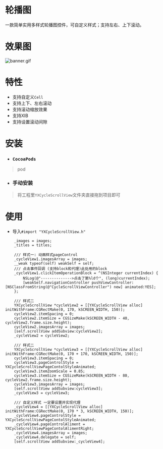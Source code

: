 # 轮播图

一款简单实用多样式轮播图控件，可自定义样式；支持左右、上下滚动。
# 效果图
![banner.gif](https://i.loli.net/2019/05/08/5cd26bf317b77.gif)

# 特性

- 支持自定义`Cell`
- 支持上下、左右滚动
- 支持滚动缩放效果
- 支持XIB
- 支持设置滚动间隙

# 安装

- ### `CocoaPods`
> pod

- ### 手动安装
> 将工程里`YXCycleScrollView`文件夹直接拖到项目即可




# 使用
- 导入`#import "YXCycleScrollView.h"`

```
    _images = images;
    _titles = titles;
    
    /// 样式一: 动画样式pageControl
    _cycleView1.imagesArray = images;
    __weak typeof(self) weakSelf = self;
    /// 点击事件回调 (支持block和代理)此处用的block
    _cycleView1.clickItemOperationBlock = ^(NSInteger currentIndex) {
        NSLog(@"-------------->点击了第%ld个", (long)currentIndex);
        [weakSelf.navigationController pushViewController:[NSClassFromString(@"CycleScrollViewController") new] animated:YES];
    };
    
    /// 样式二
    YXCycleScrollView *cycleView2 = [[YXCycleScrollView alloc] initWithFrame:CGRectMake(0, 170, kSCREEN_WIDTH, 150)];
    cycleView2.itemSpacing = 0;
    cycleView2.itemSize = CGSizeMake(kSCREEN_WIDTH - 40, cycleView2.frame.size.height);
    cycleView2.imagesArray = images;
    [self.scrollView addSubview:cycleView2];
    _cycleView2 = cycleView2;
    
    /// 样式二
    YXCycleScrollView *cycleView3 = [[YXCycleScrollView alloc] initWithFrame:CGRectMake(0, 170 + 170, kSCREEN_WIDTH, 150)];
    cycleView3.itemSpacing = 0;
    cycleView3.pageControlStyle = YXCycleScrollViewPageContolStyleAnimated;
    cycleView3.itemZoomScale = 0.85;
    cycleView3.itemSize = CGSizeMake(kSCREEN_WIDTH - 80, cycleView2.frame.size.height);
    cycleView3.imagesArray = images;
    [self.scrollView addSubview:cycleView3];
    _cycleView3 = cycleView3;

    /// 自定义样式 一定要设置并实现代理
    _cycleView4 = [[YXCycleScrollView alloc] initWithFrame:CGRectMake(0, 170 * 3, kSCREEN_WIDTH, 150)];
    _cycleView4.pageControlStyle = YXCycleScrollViewPageContolStyleAnimated;
    _cycleView4.pageControlAliment = YXCycleScrollViewPageContolAlimentRight;
    _cycleView4.imagesArray = images;
    _cycleView4.delegate = self;
    [self.scrollView addSubview:_cycleView4];

```




